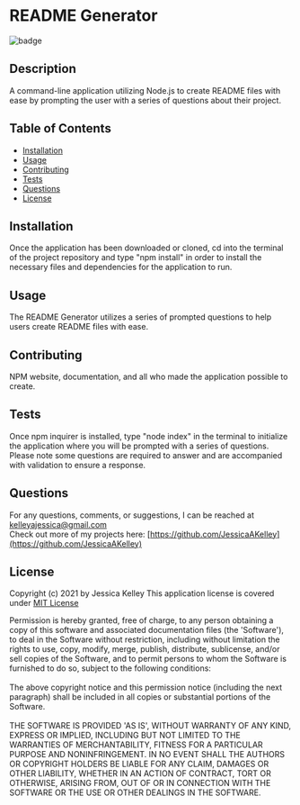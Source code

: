# README Generator
  ![badge](https://img.shields.io/badge/license-MIT%20License-green)
  
  ## Description 
  A command-line application utilizing Node.js to create README files with ease by prompting the user with a series of questions about their project.
  
  ## Table of Contents
  * [Installation](#installation)
  * [Usage](#usage)
  * [Contributing](#Contributing)
  * [Tests](#tests)
  * [Questions](#questions)
  * [License](#license)
  
  ## Installation
  Once the application has been downloaded or cloned, cd into the terminal of the project repository and type "npm install" in order to
  install the necessary files and dependencies for the application to run.
  
  ## Usage 
  The README Generator utilizes a series of prompted questions to help users create README files with ease.
  
  ## Contributing
  NPM website, documentation, and all who made the application possible to create.
  
  ## Tests
  Once npm inquirer is installed, type "node index" in the terminal to initialize the application where you will be prompted with a series
  of questions. Please note some questions are required to answer and are accompanied with validation to ensure a response.

  ## Questions
  For any questions, comments, or suggestions, I can be reached at kelleyajessica@gmail.com
  <br />
  Check out more of my projects here: [https://github.com/JessicaAKelley](https://github.com/JessicaAKelley)
  
  ## License
  Copyright (c) 2021 by Jessica Kelley
  This application license is covered under [MIT License](https://choosealicense.com/licenses/mit/)
  
  Permission is hereby granted, free of charge, to any person obtaining a copy of this software and associated documentation files (the 'Software'), to deal in the Software without restriction, including without limitation the rights to use, copy, modify, merge, publish, distribute, sublicense, and/or sell copies of the Software, and to permit persons to whom the Software is furnished to do so, subject to the following conditions: <br /> <br /> The above copyright notice and this permission notice (including the next paragraph) shall be included in all copies or substantial portions of the Software. <br /> <br /> THE SOFTWARE IS PROVIDED 'AS IS', WITHOUT WARRANTY OF ANY KIND, EXPRESS OR IMPLIED, INCLUDING BUT NOT LIMITED TO THE WARRANTIES OF MERCHANTABILITY, FITNESS FOR A PARTICULAR PURPOSE AND NONINFRINGEMENT. IN NO EVENT SHALL THE AUTHORS OR COPYRIGHT HOLDERS BE LIABLE FOR ANY CLAIM, DAMAGES OR OTHER LIABILITY, WHETHER IN AN ACTION OF CONTRACT, TORT OR OTHERWISE, ARISING FROM, OUT OF OR IN CONNECTION WITH THE SOFTWARE OR THE USE OR OTHER DEALINGS IN THE SOFTWARE.
